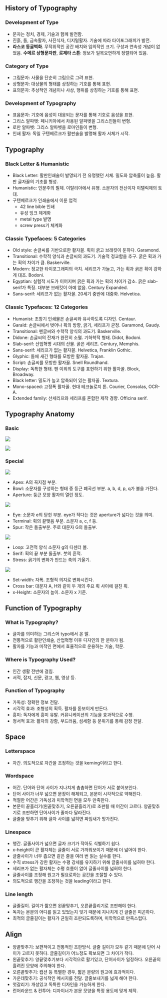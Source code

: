 ## History of Typography

### Development of Type

* 문자는 정치, 경제, 기술과 함께 발전함.
* 진흙, 돌, 금속활자, 사진식자, 디지털활자. 기술에 따라 타이포그래피가 발전.
* **라스코 동굴벽화**. 무작위적인 공간 배치와 임의적인 크기. 구성과 연속성 개념이 없었음. **수메르 상형문자판**, **로제타 스톤**: 정보가 일목요연하게 정렬되어 있음.

### Category of Type

* 그림문자: 사물을 단순히 그림으로 그려 표현.
* 상형문자: 대상물의 형태를 상징하는 기호를 통해 표현.
* 표의문자: 추상적인 개념이나 사상, 행위를 상징하는 기호를 통해 표현.

### Development of Typography

* 표음문자: 기호에 음성이 대응되는 문자를 통해 기호로 음성을 표현.
* 그리스 알파벳: 페니키아에서 차용된 알파벳을 그리스인들이 변형.
* 로만 알파벳: 그리스 알파벳을 로마인들이 변형.
* 인쇄 활자: 독일 구텐베르크가 활판술을 발명해 활자 서체가 시작.

## Typography

### Black Letter & Humanistic

* Black Letter: 활판인쇄술이 발명되기 전 유명했던 서체. 밀도와 압축률이 높음. 활판 글자꼴의 기초를 형성.
* Humanistic: 인문주의 필체. 이탈리아에서 유행. 소문자의 전신이자 이탤릭체의 토대.
* 구텐베르크가 인쇄술에서 이룬 업적
  * 42 line bible 인쇄
  * 유성 잉크 체계화
  * metal type 발명
  * screw press기 체계화

### Classic Typefaces: 5 Categories

* Old style: 손글씨를 기반으로한 활자꼴. 획이 굵고 브래킷이 둔하다. Garamond.
* Transitional: 수학적 양식과 손글씨의 과도기. 기술적 정교함을 추구. 굵은 획과 가는 획의 차이가 큼. Baskerville.
* Modern: 정교한 타이포그래피의 극치. 세리프가 가늘고, 가는 획과 굵은 획이 강하게 대조. Bodoni.
* Egyptian: 실험적 시도가 이어지며 굵은 획과 가는 획의 차이가 감소. 굵은 slab-serif가 특징. 대부분 브래킷이 아예 없음. Century Expanded.
* Sans-serif: 세리프가 없는 활자꼴. 20세기 중반에 대중화. Helvetica.

### Classic Typefaces: 12 Categories

* Humanist: 초창기 인쇄물은 손글씨와 유사하도록 디자인. Centaur.
* Garald: 손글씨에서 벗어나 획의 방향, 굵기, 세리프가 균정. Garamond, Gaudy.
* Transitional: 펜글씨와 수학적 양식의 과도기. Baskerville.
* Didone: 손글씨의 잔재가 완전히 소멸. 기하학적 형태. Didot, Bodoni.
* Slab-serif: 산업혁명 시대의 산물. 굵은 세리프. Century, Memphis.
* Sans-serif: 세리프가 없는 활자꼴. Helvetica, Franklin Gothic.
* Glyphic: 돌에 새긴 형태를 모방한 활자꼴. Trajan.
* Script: 손글씨를 모방한 활자꼴. Snell Roundhand.
* Display: 독특한 형태. 펜 이외의 도구를 표현하기 위한 활자꼴. Block, Broadway.
* Black letter: 밀도가 높고 압축되어 있는 활자꼴. Textura.
* Mono-spaced: 고정폭 활자꼴. 현대 테크놀로지 톤. Courier, Consolas, OCR-A.
* Extended family: 산세리프와 세리프를 혼합한 제작 경향. Officina serif.

## Typography Anatomy

### Basic

![](https://user-images.githubusercontent.com/6410412/103221878-063c3400-4967-11eb-9aef-b8f0cd2735f2.png)

![](https://user-images.githubusercontent.com/6410412/103221876-050b0700-4967-11eb-886d-4540ad32f665.png)

### Special

![](https://user-images.githubusercontent.com/6410412/103221874-04727080-4967-11eb-9bde-761da4ac7b23.png)

* Apex: A의 꼭지점 부분.
* Bowl: 소문자를 구성하는 형태 중 둥근 폐곡선 부분. a, b, d, p, q가 볼을 가진다.
* Aperture: 둥근 모양 활자의 열린 정도.

![](https://user-images.githubusercontent.com/6410412/103221873-03d9da00-4967-11eb-84ea-4ab40cabfc19.png)

* Eye: 소문자 e의 닫힌 부분. eye가 작다는 것은 aperture가 넓다는 것을 의미.
* Terminal: 획의 끝맺음 부분. 소문자 a, c, f 등.
* Spur: 작은 돌출부분. 주로 대문자 G의 돌출부.

![](https://user-images.githubusercontent.com/6410412/103221869-01778000-4967-11eb-835c-cc53480e5e2f.png)

* Loop: 고전적 양식 소문자 g의 디센더 볼.
* Serif: 획의 끝 부분 돌출부. 붓의 흔적.
* Stress: 굵기의 변화가 만드는 축의 기울기.

![](https://user-images.githubusercontent.com/6410412/103221865-fe7c8f80-4966-11eb-9b5d-ec7e4b7acd7f.png)

* Set-width: 자폭. 조형적 의지로 변화시킨다.
* Cross bar: 대문자 A, H와 같이 두 개의 주요 획 사이에 걸친 획.
* x-Height: 소문자의 높이. 소문자 x 기준.

## Function of Typography

### What is Typography?

* 글자를 의미하는 그리스어 typo에서 온 말.
* 전통적으로 활판인쇄술, 산업혁명 이후 디자인의 한 분야가 됨.
* 활자를 기능과 미적인 면에서 효율적으로 운용하는 기술, 학문.

### Where is Typography Used?

* 인간 생활 전반에 걸침.
* 서적, 잡지, 신문, 광고, 웹, 영상 등.

### Function of Typography

* 가독성: 정확한 정보 전달.
* 시각적 효과: 조형성의 획득. 활자를 돋보이게 만든다.
* 흥미: 독자에게 흥미 유발. 커뮤니케이션의 기능을 효과적으로 수행.
* 정서적 효과: 활자의 강함, 부드러움, 섬세함 등 분위기를 통해 감정 전달.

## Space

### Letterspace

* 자간. 의도적으로 자간을 조정하는 것을 kerning이라고 한다.

### Wordspace

* 어간. 단어와 단어 사이가 지나치게 촘촘하면 단어가 서로 붙어보인다.
* 단어 사이가 너무 넓으면 문장이 해체되고, 본문이 시각적으로 약해진다.
* 적절한 어간은 가독성과 미학적인 면을 모두 만족한다.
* 본문이 끝흘리기(왼끝맞추기, 오른끝흘리기)로 조판될 때 어간이 고르다. 양끝맞추기로 조판하면 단어사이가 줄마다 달라진다.
* 글줄을 맞추기 위해 글자 사이를 넓히면 짜임새가 망가진다.

### Linespace

* 행간. 글줄사이가 넓으면 글자 크기가 작아도 식별하기 쉽다.
* x-height이 큰 활자체는 글줄이 서로 가까워보이기 때문에 더 넓어야 한다.
* 글줄사이가 너무 좁으면 같은 줄을 여러 번 읽는 실수를 한다.
* 수직 stress가 강한 활자는 수평 강세를 유지하기 위해 글줄사이를 넓혀야 한다.
* 세리프가 없는 활자체는 수평 흐름이 없어 글줄사이를 넓혀야 한다.
* 글줄사이를 조정해 원고가 필요로하는 공간을 조절할 수 있다.
* 의도적으로 행간을 조정하는 것을 leading이라고 한다.

### Line length

* 글줄길이. 길이가 짧으면 왼끝맞추기, 오른끝흘리기로 조판해야 한다.
* 독자는 본문의 어디를 읽고 있었는지 잊기 때문에 지나치게 긴 글줄은 피곤하다.
* 최적의 글줄길이는 활자가 균일히 조판되도록하며, 미학적으로 만족스럽다.

## Align

* 양끝맞추기: 보편적이고 전통적인 조판방식. 글줄 길이가 모두 같기 때문에 단어 사이가 고르지 못하다. 글줄길이가 어느정도 확보되면 그 차이가 작다.
* 왼끝맞추기: 양끝맞추기보다 시각적으로 활기있고, 단어사이가 일정하다. 오른끝의 흘려진 모양에 주의해야 한다.
* 오른끝맞추기: 캡션 등 특별한 경우, 짧은 분량의 원고에 효과적이다.
* 가운데맞추기: 공식적인 메시지를 전달. 글줄보내기를 넓게 해야 한다.
* 엇갈리기: 개성있고 독특한 디자인을 가능하게 한다.
* 런어라운드 & 컨투어: 디자이너가 본문 모양을 특정 용도에 맞게 제작.
